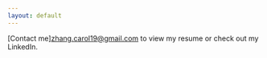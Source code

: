 ```yaml
---
layout: default
---
```


[Contact me]<zhang.carol19@gmail.com> to view my resume or check out my LinkedIn.

